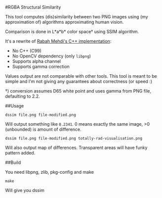 #RGBA Structural Similarity

This tool computes (dis)similarity between two PNG images using (my approximation of) algorithms approximating human vision.

Comparison is done in L\*a\*b\* color space† using SSIM algorithm.

It's a rewrite of [Rabah Mehdi's C++ implementation](http://mehdi.rabah.free.fr/SSIM/):

* No C++ (C99)
* No OpenCV dependency (only `libpng`)
* Supports alpha channel
* Supports gamma correction

Values output are not comparable with other tools. This tool is meant to be
simple and I'm not giving any guarantees about correctness (or speed :)

†) conversion assumes D65 white point and uses gamma from PNG file, defaulting to 2.2.

##Usage

    dssim file.png file-modified.png

Will output something like `0.2341`. 0 means exactly the same image, >0 (unbounded) is amount of difference.

    dssim file.png file-modified.png totally-rad-visualisation.png

Will also output map of differences. Transparent areas will have funky pattern added.


##Build

You need libpng, zlib, pkg-config and make

    make

Will give you dssim

